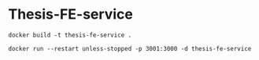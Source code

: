 # Thesis-FE-service
```
docker build -t thesis-fe-service .
```
```
docker run --restart unless-stopped -p 3001:3000 -d thesis-fe-service 
```